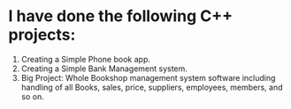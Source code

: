 # I have done the following C++ projects:
1. Creating a Simple Phone book app.
2. Creating a Simple Bank Management system.
3. Big Project: Whole Bookshop management system software including handling of all Books, sales, price, suppliers, employees, members, and so on.
